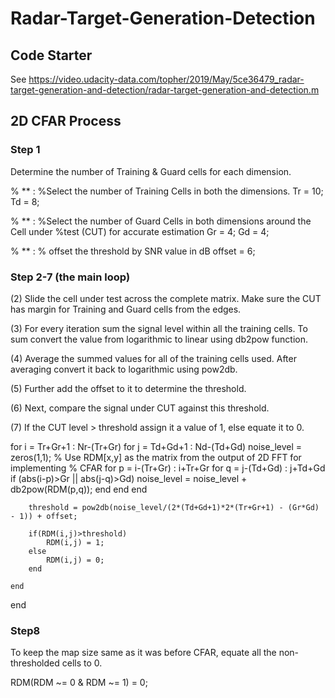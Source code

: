# Radar-Target-Generation-Detection

## Code Starter

See https://video.udacity-data.com/topher/2019/May/5ce36479_radar-target-generation-and-detection/radar-target-generation-and-detection.m

## 2D CFAR Process

### Step 1

Determine the number of Training & Guard cells for each dimension.

% ** :
%Select the number of Training Cells in both the dimensions.
Tr = 10;
Td = 8;

% ** :
%Select the number of Guard Cells in both dimensions around the Cell under 
%test (CUT) for accurate estimation
Gr = 4;
Gd = 4;

% ** :
% offset the threshold by SNR value in dB
offset = 6;

### Step 2-7 (the main loop)

(2) Slide the cell under test across the complete matrix. Make sure the CUT has margin for Training and Guard cells from the edges.

(3) For every iteration sum the signal level within all the training cells. To sum convert the value from logarithmic to linear using db2pow function.

(4) Average the summed values for all of the training cells used. After averaging convert it back to logarithmic using pow2db.

(5) Further add the offset to it to determine the threshold.

(6) Next, compare the signal under CUT against this threshold.

(7) If the CUT level > threshold assign it a value of 1, else equate it to 0.

for i = Tr+Gr+1 : Nr-(Tr+Gr)
    for j = Td+Gd+1 : Nd-(Td+Gd)
        noise_level = zeros(1,1);
   % Use RDM[x,y] as the matrix from the output of 2D FFT for implementing
   % CFAR
        for p = i-(Tr+Gr) : i+Tr+Gr
            for q = j-(Td+Gd) : j+Td+Gd 
                if (abs(i-p)>Gr || abs(j-q)>Gd)
                    noise_level = noise_level + db2pow(RDM(p,q));
                end
            end
        end
    
        threshold = pow2db(noise_level/(2*(Td+Gd+1)*2*(Tr+Gr+1) - (Gr*Gd) - 1)) + offset;

        if(RDM(i,j)>threshold)
            RDM(i,j) = 1;
        else
            RDM(i,j) = 0;
        end

    end
end


### Step8

To keep the map size same as it was before CFAR, equate all the non-thresholded cells to 0.

RDM(RDM ~= 0 & RDM ~= 1) = 0;
